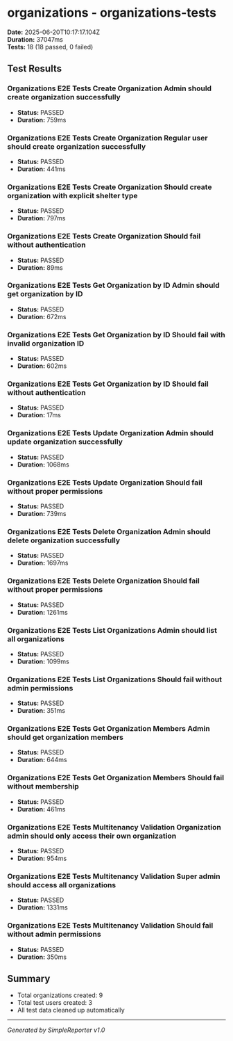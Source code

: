 # organizations - organizations-tests

**Date:** 2025-06-20T10:17:17.104Z  
**Duration:** 37047ms  
**Tests:** 18 (18 passed, 0 failed)

## Test Results


### Organizations E2E Tests Create Organization Admin should create organization successfully
- **Status:** PASSED
- **Duration:** 759ms



### Organizations E2E Tests Create Organization Regular user should create organization successfully
- **Status:** PASSED
- **Duration:** 441ms



### Organizations E2E Tests Create Organization Should create organization with explicit shelter type
- **Status:** PASSED
- **Duration:** 797ms



### Organizations E2E Tests Create Organization Should fail without authentication
- **Status:** PASSED
- **Duration:** 89ms



### Organizations E2E Tests Get Organization by ID Admin should get organization by ID
- **Status:** PASSED
- **Duration:** 672ms



### Organizations E2E Tests Get Organization by ID Should fail with invalid organization ID
- **Status:** PASSED
- **Duration:** 602ms



### Organizations E2E Tests Get Organization by ID Should fail without authentication
- **Status:** PASSED
- **Duration:** 17ms



### Organizations E2E Tests Update Organization Admin should update organization successfully
- **Status:** PASSED
- **Duration:** 1068ms



### Organizations E2E Tests Update Organization Should fail without proper permissions
- **Status:** PASSED
- **Duration:** 739ms



### Organizations E2E Tests Delete Organization Admin should delete organization successfully
- **Status:** PASSED
- **Duration:** 1697ms



### Organizations E2E Tests Delete Organization Should fail without proper permissions
- **Status:** PASSED
- **Duration:** 1261ms



### Organizations E2E Tests List Organizations Admin should list all organizations
- **Status:** PASSED
- **Duration:** 1099ms



### Organizations E2E Tests List Organizations Should fail without admin permissions
- **Status:** PASSED
- **Duration:** 351ms



### Organizations E2E Tests Get Organization Members Admin should get organization members
- **Status:** PASSED
- **Duration:** 644ms



### Organizations E2E Tests Get Organization Members Should fail without membership
- **Status:** PASSED
- **Duration:** 461ms



### Organizations E2E Tests Multitenancy Validation Organization admin should only access their own organization
- **Status:** PASSED
- **Duration:** 954ms



### Organizations E2E Tests Multitenancy Validation Super admin should access all organizations
- **Status:** PASSED
- **Duration:** 1331ms



### Organizations E2E Tests Multitenancy Validation Should fail without admin permissions
- **Status:** PASSED
- **Duration:** 350ms



## Summary

- Total organizations created: 9
- Total test users created: 3
- All test data cleaned up automatically

---
*Generated by SimpleReporter v1.0*

